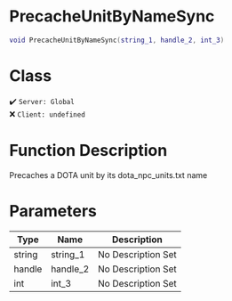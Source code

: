 # PrecacheUnitByNameSync
```lua
void PrecacheUnitByNameSync(string_1, handle_2, int_3)
```
# Class
✔️ `Server: Global`  
❌ `Client: undefined`  

# Function Description
Precaches a DOTA unit by its dota_npc_units.txt name
# Parameters
Type|Name|Description
--|--|--
string|string_1|No Description Set
handle|handle_2|No Description Set
int|int_3|No Description Set

